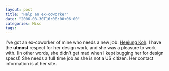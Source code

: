 ```yaml
---
layout: post
title: "Help an ex-coworker"
date: "2006-08-30T16:08:00+06:00"
categories: Misc 
tags: 
---
```


I've got an ex-coworker of mine who needs a new job: <a href="http://www.heekoh.com">Heejung Koh</a>. I have the <b>utmost</b> respect for her design work, and she was a pleasure to work with. (In other words, she didn't get mad when I kept bugging her for design specs!) She needs a full time job as she is not a US citizen. Her contact information is at her site.
